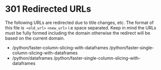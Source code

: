 # 301 Redirected URLs

The following URLs are redirected due to title changes, etc.  The format of this file is` <old_url>` `<new_url>` i.e space separated.  Keep in mind the URLs must be fully formed including the domain otherwise the redirect will be based on the current domain.

- /python/faster-column-slicing-with-dataframes /python/faster-single-column-slicing-with-dataframes
- /python/dataframes /python/faster-single-column-slicing-with-dataframes

